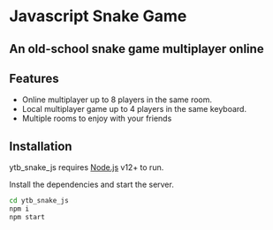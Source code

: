 
# Javascript Snake Game
## An old-school snake game multiplayer online

## Features

- Online multiplayer up to 8 players in the same room.
- Local multiplayer game up to 4 players in the same keyboard.
- Multiple rooms to enjoy with your friends

## Installation

ytb_snake_js requires [Node.js](https://nodejs.org/) v12+ to run.

Install the dependencies and start the server.

```sh
cd ytb_snake_js 
npm i
npm start
```

